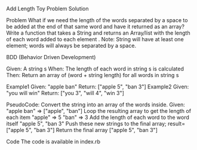 Add Length Toy Problem Solution

Problem
What if we need the length of the words separated by a space to be added at the end of that same word and have it returned as an array?
Write a function that takes a String and returns an Array/list with the length of each word added to each element .
Note: String will have at least one element; words will always be separated by a space.

BDD (Behavior Driven Development)

Given: A string s
When: The length of each word in string s is calculated
Then: Return an array of (word + string length) for all words in string s

Example1
Given: "apple ban"
Return: ["apple 5", "ban 3"]
Example2
Given: "you will win"
Return: ["you 3", "will 4", "win 3"]

PseudoCode:
Convert the string into an array of the words inside. Given: "apple ban" => ["apple", "ban"]
Loop the resulting array to get the length of each item "apple" => 5 "ban" => 3
Add the length of each word to the word itself "apple 5", "ban 3"
Push these new strings to the final array; result=["apple 5", "ban 3"]
Return the final array ["apple 5", "ban 3"]


Code
The code is available in index.rb






